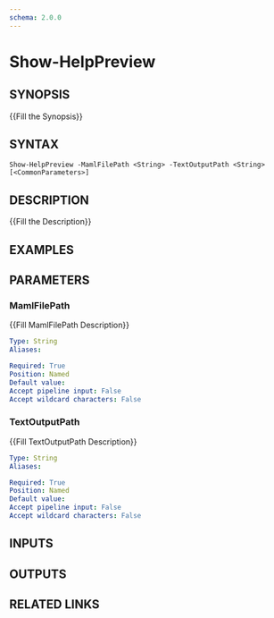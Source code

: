 ```yaml
---
schema: 2.0.0
---
```


# Show-HelpPreview
## SYNOPSIS
{{Fill the Synopsis}}

## SYNTAX

```
Show-HelpPreview -MamlFilePath <String> -TextOutputPath <String> [<CommonParameters>]
```

## DESCRIPTION
{{Fill the Description}}

## EXAMPLES

## PARAMETERS

### MamlFilePath
{{Fill MamlFilePath Description}}

```yaml
Type: String
Aliases: 

Required: True
Position: Named
Default value: 
Accept pipeline input: False
Accept wildcard characters: False
```

### TextOutputPath
{{Fill TextOutputPath Description}}

```yaml
Type: String
Aliases: 

Required: True
Position: Named
Default value: 
Accept pipeline input: False
Accept wildcard characters: False
```

## INPUTS

## OUTPUTS

## RELATED LINKS


